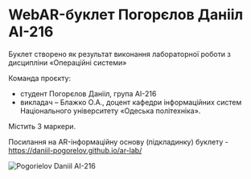 # WebAR-буклет Погорєлов Данііл АІ-216
Буклет створено як результат виконання лабораторної роботи з дисципліни «Операційні системи»

Команда проєкту:
+ студент Погорєлов Данііл, група АІ-216
+ викладач – Блажко О.А., доцент кафедри інформаційних систем Національного університету «Одеська політехніка».

Містить 3 маркери.

Посилання на AR-інформаційну основу (підкладинку) буклету - https://daniil-pogorelov.github.io/ar-lab/

![Pogorielov Daniil AI-216](https://user-images.githubusercontent.com/35654488/160649189-26a31bb4-ef99-408b-91f1-cc60d8409b87.png)
